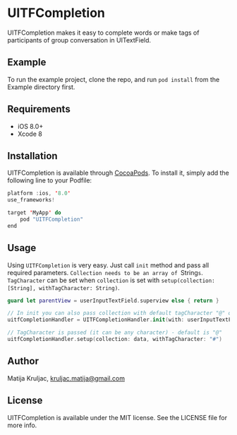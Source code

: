 # UITFCompletion

UITFCompletion makes it easy to complete words or make tags of participants of group conversation in UITextField.

## Example

To run the example project, clone the repo, and run `pod install` from the Example directory first.

## Requirements

- iOS 8.0+
- Xcode 8

## Installation

UITFCompletion is available through [CocoaPods](http://cocoapods.org). To install
it, simply add the following line to your Podfile:

```swift
platform :ios, '8.0'
use_frameworks!

target 'MyApp' do
    pod "UITFCompletion"
end
```

## Usage

Using `UITFCompletion` is very easy. Just call `init` method and pass all required parameters.
`Collection needs to be an array of `String`s`. `TagCharacter` can be set when `collection` 
is set with `setup(collection: [String], withTagCharacter: String)`.

```swift
guard let parentView = userInputTextField.superview else { return }

// In init you can also pass collection with default tagCharacter "@" or not
uitfCompletionHandler = UITFCompletionHandler.init(with: userInputTextField, withParentView: parentView)

// TagCharacter is passed (it can be any character) - default is "@"
uitfCompletionHandler.setup(collection: data, withTagCharacter: "#")

```

## Author

Matija Kruljac, kruljac.matija@gmail.com

## License

UITFCompletion is available under the MIT license. See the LICENSE file for more info.
